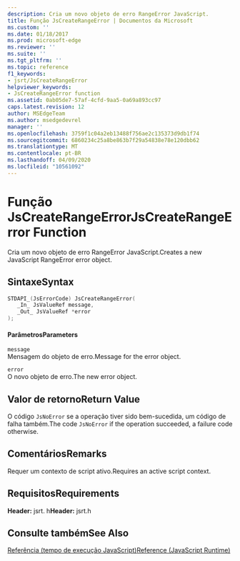 ```yaml
---
description: Cria um novo objeto de erro RangeError JavaScript.
title: Função JsCreateRangeError | Documentos da Microsoft
ms.custom: ''
ms.date: 01/18/2017
ms.prod: microsoft-edge
ms.reviewer: ''
ms.suite: ''
ms.tgt_pltfrm: ''
ms.topic: reference
f1_keywords:
- jsrt/JsCreateRangeError
helpviewer_keywords:
- JsCreateRangeError function
ms.assetid: 0ab05de7-57af-4cfd-9aa5-0a69a893cc97
caps.latest.revision: 12
author: MSEdgeTeam
ms.author: msedgedevrel
manager: ''
ms.openlocfilehash: 3759f1c04a2eb13488f756ae2c135373d9db1f74
ms.sourcegitcommit: 6860234c25a8be863b7f29a54838e78e120dbb62
ms.translationtype: MT
ms.contentlocale: pt-BR
ms.lasthandoff: 04/09/2020
ms.locfileid: "10561092"
---
```

# <span data-ttu-id="4ae3f-103">Função JsCreateRangeError</span><span class="sxs-lookup"><span data-stu-id="4ae3f-103">JsCreateRangeError Function</span></span>
<span data-ttu-id="4ae3f-104">Cria um novo objeto de erro RangeError JavaScript.</span><span class="sxs-lookup"><span data-stu-id="4ae3f-104">Creates a new JavaScript RangeError error object.</span></span>
  
## <span data-ttu-id="4ae3f-105">Sintaxe</span><span class="sxs-lookup"><span data-stu-id="4ae3f-105">Syntax</span></span>  
  
```cpp  
STDAPI_(JsErrorCode) JsCreateRangeError(  
   _In_ JsValueRef message,  
   _Out_ JsValueRef *error  
);  
```  
  
#### <span data-ttu-id="4ae3f-106">Parâmetros</span><span class="sxs-lookup"><span data-stu-id="4ae3f-106">Parameters</span></span>  
 `message`  
 <span data-ttu-id="4ae3f-107">Mensagem do objeto de erro.</span><span class="sxs-lookup"><span data-stu-id="4ae3f-107">Message for the error object.</span></span>  
  
 `error`  
 <span data-ttu-id="4ae3f-108">O novo objeto de erro.</span><span class="sxs-lookup"><span data-stu-id="4ae3f-108">The new error object.</span></span>  
  
## <span data-ttu-id="4ae3f-109">Valor de retorno</span><span class="sxs-lookup"><span data-stu-id="4ae3f-109">Return Value</span></span>  
 <span data-ttu-id="4ae3f-110">O código `JsNoError` se a operação tiver sido bem-sucedida, um código de falha também.</span><span class="sxs-lookup"><span data-stu-id="4ae3f-110">The code `JsNoError` if the operation succeeded, a failure code otherwise.</span></span>  
  
## <span data-ttu-id="4ae3f-111">Comentários</span><span class="sxs-lookup"><span data-stu-id="4ae3f-111">Remarks</span></span>  
 <span data-ttu-id="4ae3f-112">Requer um contexto de script ativo.</span><span class="sxs-lookup"><span data-stu-id="4ae3f-112">Requires an active script context.</span></span>  
  
## <span data-ttu-id="4ae3f-113">Requisitos</span><span class="sxs-lookup"><span data-stu-id="4ae3f-113">Requirements</span></span>  
 <span data-ttu-id="4ae3f-114">**Header:** jsrt. h</span><span class="sxs-lookup"><span data-stu-id="4ae3f-114">**Header:** jsrt.h</span></span>  
  
## <span data-ttu-id="4ae3f-115">Consulte também</span><span class="sxs-lookup"><span data-stu-id="4ae3f-115">See Also</span></span>  
 [<span data-ttu-id="4ae3f-116">Referência (tempo de execução JavaScript)</span><span class="sxs-lookup"><span data-stu-id="4ae3f-116">Reference (JavaScript Runtime)</span></span>](../chakra-hosting/reference-javascript-runtime.md)